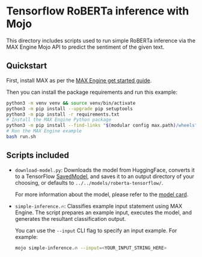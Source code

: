 # Tensorflow RoBERTa inference with Mojo

This directory includes scripts used to run simple RoBERTa inference via the
MAX Engine Mojo API to predict the sentiment of the given text.

## Quickstart

First, install MAX as per the [MAX Engine get started
guide](https://docs.modular.com/engine/get-started/).

Then you can install the package requirements and run this example:

```sh
python3 -m venv venv && source venv/bin/activate
python3 -m pip install --upgrade pip setuptools
python3 -m pip install -r requirements.txt
# Install the MAX Engine Python package
python3 -m pip install --find-links "$(modular config max.path)/wheels" max-engine
# Run the MAX Engine example
bash run.sh
```

## Scripts included

- `download-model.py`: Downloads the model from HuggingFace, converts it to a
TensorFlow [SavedModel](https://www.tensorflow.org/guide/saved_model), and
saves it to an output directory of your choosing, or defaults to
`../../models/roberta-tensorflow/`.

    For more information about the model, please refer to the
    [model card](https://huggingface.co/microsoft/RoBERTa).

- `simple-inference.🔥`: Classifies example input statement using MAX
Engine. The script prepares an example input, executes the model, and generates
the resultant classification output.

    You can use the `--input` CLI flag to specify an input example.
    For example:

    ```sh
    mojo simple-inference.🔥 --input=<YOUR_INPUT_STRING_HERE>
    ```
